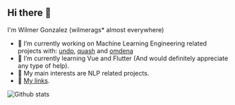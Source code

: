 ## Hi there 👋

I'm Wilmer Gonzalez (wilmerags* almost everywhere)

- 🔭 I’m currently working on Machine Learning Engineering related projects with: [undp](https://www.ve.undp.org/), [quash](https://quash.ai) and [omdena](https://omdena.com)
- 🌱 I’m currently learning Vue and Flutter (And would definitely appreciate any type of help).
- 👯 My main interests are NLP related projects.
- 🔗 [My links](https://linktr.ee/wilmerags).

![Github stats](https://github-readme-stats.vercel.app/api?username=wilmeragsgh&show_icons=true&theme=tokyonight&include_all_commits=true&count_private=true)
